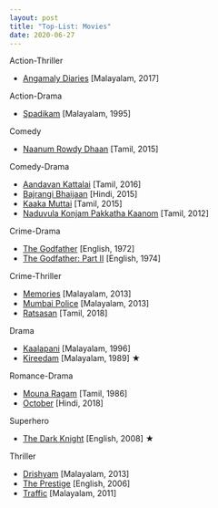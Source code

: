 ```yaml
---
layout: post
title: "Top-List: Movies"
date: 2020-06-27
---
```


Action-Thriller
* [Angamaly Diaries](https://www.youtube.com/watch?v=9mRG1GVxtkY) [Malayalam, 2017]

Action-Drama
* [Spadikam](https://www.hotstar.com/in/movies/spadikam/1000160352) [Malayalam, 1995]

Comedy
* [Naanum Rowdy Dhaan](https://www.sunnxt.com/tamil-movie/detail/7258/naanum-rowdy-dhaan) [Tamil, 2015]

Comedy-Drama
* [Aandavan Kattalai](https://www.sunnxt.com/tamil-movie/detail/26183/aandavan-kattalai) [Tamil, 2016]
* [Bajrangi Bhaijaan](https://www.hotstar.com/in/movies/bajrangi-bhaijaan/1000071777) [Hindi, 2015]
* [Kaaka Muttai](https://www.hotstar.com/in/movies/kaaka-muttai/1000070415) [Tamil, 2015]
* [Naduvula Konjam Pakkatha Kaanom](https://www.sunnxt.com/movie/detail/7086) [Tamil, 2012]

Crime-Drama
* [The Godfather](https://www.primevideo.com/detail/0KZWS1PUOY12ZSOC1ENY7F2COB) [English, 1972]
* [The Godfather: Part II](https://www.primevideo.com/detail/0M29QHEWWF4FRHWY7WUQ4M0RVF) [English, 1974]

Crime-Thriller
* [Memories](https://www.hotstar.com/in/movies/memories/1000080775) [Malayalam, 2013]
* [Mumbai Police](https://www.hotstar.com/in/movies/mumbai-police/1000081082) [Malayalam, 2013]
* [Ratsasan](https://www.sunnxt.com/tamil-movie/detail/82686/ratsasan) [Tamil, 2018]

Drama
* [Kaalapani](https://www.hotstar.com/in/movies/kaalapani/1000151810) [Malayalam, 1996]
* [Kireedam](https://www.hotstar.com/in/movies/kireedam/1000110732) [Malayalam, 1989] &#9733;

Romance-Drama
* [Mouna Ragam](https://www.primevideo.com/detail/0KN7YBDJ8UZNMGZZ4U1PPTSRT0) [Tamil, 1986]
* [October](https://www.primevideo.com/detail/0KVOW5B1SGGC67U9R3BX2F7KXB) [Hindi, 2018]

Superhero
* [The Dark Knight](https://www.primevideo.com/detail/0QSTXR0EXWWYI4D3UGMLFM4A0Q) [English, 2008] &#9733;

Thriller
* [Drishyam](https://www.hotstar.com/in/movies/drishyam/1000051783) [Malayalam, 2013]
* [The Prestige](https://www.primevideo.com/detail/0NHF8XHW3MHY857TGPSWTYCXTI) [English, 2006]
* [Traffic](https://www.hotstar.com/in/movies/traffic/1000100644) [Malayalam, 2011]
